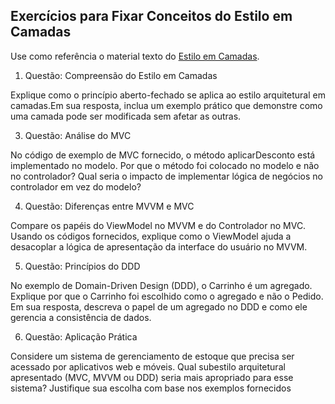 
## Exercícios para Fixar Conceitos do Estilo em Camadas

Use como referência o material texto do [Estilo em Camadas](https://github.com/marco-mendes/arquitetura-software/blob/main/1.3%20Estilo%20em%20Camadas.md).

1. Questão: Compreensão do Estilo em Camadas

Explique como o princípio aberto-fechado se aplica ao estilo arquitetural em camadas.Em sua resposta, inclua um exemplo prático que demonstre como uma camada pode ser modificada sem afetar as outras.

3. Questão: Análise do MVC

No código de exemplo de MVC fornecido, o método aplicarDesconto está implementado no modelo. Por que o método foi colocado no modelo e não no controlador? Qual seria o impacto de implementar lógica de negócios no controlador em vez do modelo?

4. Questão: Diferenças entre MVVM e MVC

Compare os papéis do ViewModel no MVVM e do Controlador no MVC. Usando os códigos fornecidos, explique como o ViewModel ajuda a desacoplar a lógica de apresentação da interface do usuário no MVVM.

5. Questão: Princípios do DDD

No exemplo de Domain-Driven Design (DDD), o Carrinho é um agregado. Explique por que o Carrinho foi escolhido como o agregado e não o Pedido. Em sua resposta, descreva o papel de um agregado no DDD e como ele gerencia a consistência de dados.

6. Questão: Aplicação Prática

Considere um sistema de gerenciamento de estoque que precisa ser acessado por aplicativos web e móveis. Qual subestilo arquitetural apresentado (MVC, MVVM ou DDD) seria mais apropriado para esse sistema? Justifique sua escolha com base nos exemplos fornecidos
